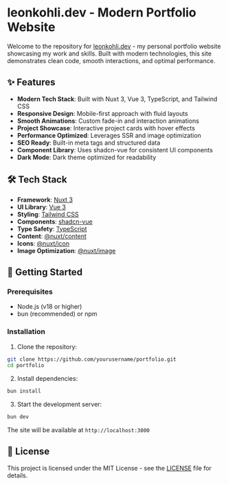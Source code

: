 # leonkohli.dev - Modern Portfolio Website

Welcome to the repository for [leonkohli.dev](https://leonkohli.dev) - my personal portfolio website showcasing my work and skills. Built with modern technologies, this site demonstrates clean code, smooth interactions, and optimal performance.

## ✨ Features

- **Modern Tech Stack**: Built with Nuxt 3, Vue 3, TypeScript, and Tailwind CSS
- **Responsive Design**: Mobile-first approach with fluid layouts
- **Smooth Animations**: Custom fade-in and interaction animations
- **Project Showcase**: Interactive project cards with hover effects
- **Performance Optimized**: Leverages SSR and image optimization
- **SEO Ready**: Built-in meta tags and structured data
- **Component Library**: Uses shadcn-vue for consistent UI components
- **Dark Mode**: Dark theme optimized for readability

## 🛠️ Tech Stack

- **Framework**: [Nuxt 3](https://nuxt.com/)
- **UI Library**: [Vue 3](https://vuejs.org/)
- **Styling**: [Tailwind CSS](https://tailwindcss.com/)
- **Components**: [shadcn-vue](https://www.shadcn-vue.com/)
- **Type Safety**: [TypeScript](https://www.typescriptlang.org/)
- **Content**: [@nuxt/content](https://content.nuxt.com/)
- **Icons**: [@nuxt/icon](https://github.com/nuxt-modules/icon)
- **Image Optimization**: [@nuxt/image](https://image.nuxt.com/)

## 🚀 Getting Started

### Prerequisites

- Node.js (v18 or higher)
- bun (recommended) or npm

### Installation

1. Clone the repository:
```bash
git clone https://github.com/yourusername/portfolio.git
cd portfolio
```

2. Install dependencies:

```bash
bun install
```

3. Start the development server:

```bash
bun dev
```

The site will be available at `http://localhost:3000`

## 📝 License

This project is licensed under the MIT License - see the [LICENSE](LICENSE) file for details.